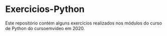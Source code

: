 # Exercicios-Python
 Este repositório contém alguns exercícios realizados nos módulos do curso de Python do cursoemvideo em 2020.
